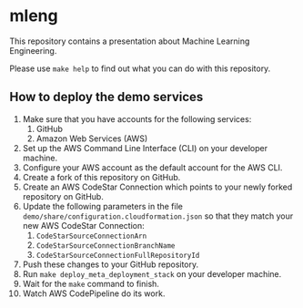 # mleng

This repository contains a presentation about Machine Learning Engineering.

Please use `make help` to find out what you can do with this repository.

## How to deploy the demo services

1. Make sure that you have accounts for the following services:
    1. GitHub
    2. Amazon Web Services (AWS)
2. Set up the AWS Command Line Interface (CLI) on your developer machine.
3. Configure your AWS account as the default account for the AWS CLI.
4. Create a fork of this repository on GitHub.
5. Create an AWS CodeStar Connection which points to your newly forked repository on GitHub.
6. Update the following parameters in the file `demo/share/configuration.cloudformation.json`
   so that they match your new AWS CodeStar Connection:
    1. `CodeStarSourceConnectionArn`
    2. `CodeStarSourceConnectionBranchName`
    3. `CodeStarSourceConnectionFullRepositoryId`
8. Push these changes to your GitHub repository.
9. Run `make deploy_meta_deployment_stack` on your developer machine.
10. Wait for the `make` command to finish.
11. Watch AWS CodePipeline do its work.
